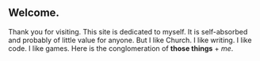 ## Welcome.
Thank you for visiting. This site is dedicated to myself. It is self-absorbed and probably of little value for anyone. But I like Church. I like writing. I like code. I like games. Here is the conglomeration of **those things** + *me*.